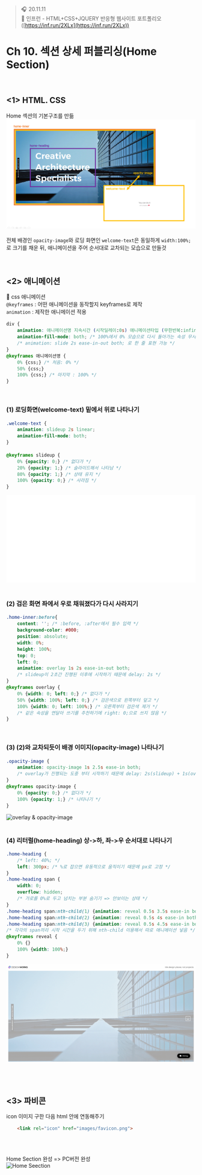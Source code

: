 ﻿> 🎧 20.11.11 <br>
> 🧩 인프런 - HTML+CSS+JQUERY 반응형 웹사이트 포트폴리오 ([https://inf.run/2XLx](https://inf.run/2XLx))

# Ch 10. 섹션 상세 퍼블리싱(Home Section)

<br>

## <1> HTML. CSS

Home 섹션의 기본구조를 만듦<br>
![Home Section 구조](./Img/10-1.PNG)<br>
<br>
전체 배경인 `opacity-image`와 로딩 화면인 `welcome-text`은 동일하게 `width:100%;`로 크기를 채운 뒤, 애니메이션을 주어 순서대로 교차되는 모습으로 만들것
<br><br>
<br>


## <2> 애니메이션

🍕 css 애니메이션 <br>
`@keyframes` : 어떤 애니메이션을 동작할지 keyframes로 제작<br>
`animation` : 제작한 애니메이션 적용<br>
```css
div {
	animation: 애니메이션명 지속시간 (시작딜레이:0s) 애니메이션타입 (무한반복:infinite);
	animation-fill-mode: both; /* 100%에서 0% 모습으로 다시 돌아가는 속성 무시 (=100% 모습 유지하며 종료)*/
	/* animation: slide 2s ease-in-out both; 로 한 줄 표현 가능 */
}
@keyframes 애니메이션명 {
	0% {css;} /* 처음: 0% */
	50% {css;}
	100% {css;} /* 마지막 : 100% */
}
```

<br>

### (1) 로딩화면(welcome-text) 밑에서 위로 나타나기

```css
.welcome-text {
	animation: slideup 2s linear;
    animation-fill-mode: both;
}

@keyframes slideup {
    0% {opacity: 0;} /* 없다가 */
    20% {opacity: 1;} /* 슬라이드해서 나타남 */
    80% {opacity: 1;} /* 상태 유지 */
    100% {opacity: 0;} /* 사라짐 */
}
```
![slideup](./Img/10-2.gif)<br>
<br>

### (2) 검은 화면 좌에서 우로 채워졌다가 다시 사라지기

```css
.home-inner:before{
	content: ''; /* :before, :after에서 필수 입력 */
    background-color: #000;
    position: absolute;
    width: 0%;
    height: 100%;
    top: 0;
    left: 0;
    animation: overlay 1s 2s ease-in-out both;
    /* slideup이 2초간 진행된 이후에 시작하기 때문에 delay: 2s */
}
@keyframes overlay {
    0% {width: 0; left: 0;} /* 없다가 */
    50% {width: 100%; left: 0;} /* 검은색으로 왼쪽부터 덮고 */
    100% {width: 0; left: 100%;} /* 오른쪽부터 검은색 제거 */
    /* 같은 속성을 연달아 쓰기를 추천하기에 right: 0;으로 쓰지 않음 */
}
```
<br>

### (3) (2)와 교차되듯이 배경 이미지(opacity-image) 나타나기

```css
.opacity-image {
    animation: opacity-image 1s 2.5s ease-in both;
    /* overlay가 진행되는 도중 부터 시작하기 때문에 delay: 2s(slideup) + 1s(overlay)/2 = 2.5s */
}
@keyframes opacity-image {
    0% {opacity: 0;} /* 없다가 */
    100% {opacity: 1;} /* 나타나기 */
}
```
![overlay & opacity-image](./Img/10-3.gif)<br>
<br>

### (4) 리터럴(home-heading) 상->하, 좌->우  순서대로 나타나기

```css
.home-heading {
    /* left: 40%; */
    left: 300px; /* %로 잡으면 유동적으로 움직이기 때문에 px로 고정 */ 
}
.home-heading span {
    width: 0;
    overflow: hidden;
    /* 가로를 0%로 두고 넘치는 부분 숨기기 => 안보이는 상태 */
}
.home-heading span:nth-child(1) {animation: reveal 0.5s 3.5s ease-in both;}
.home-heading span:nth-child(2) {animation: reveal 0.5s 4s ease-in both;}
.home-heading span:nth-child(3) {animation: reveal 0.5s 4.5s ease-in both;}
/* 각각의 span끼리 시작 시간을 두기 위해 nth-child 이용해서 따로 애니메이션 넣음 */
@keyframes reveal {
    0% {}
    100% {width: 100%;}
}
```
![reveal](./Img/10-4.gif)<br>
<br>
<br><br>

## <3> 파비콘

icon 이미지 구한 다음 html 안에 연동해주기
```html
	<link rel="icon" href="images/favicon.png">
```
<br><br>


Home Section 완성 => PC버전 완성<br>
![Home Seection](./Img/10-5.gif) <br>
